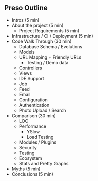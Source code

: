 Preso Outline
-------------

* Intros (5 min)
* About the project (5 min)
  * Project Requirements (5 min)
* Infrastructure / CI / Deployment (5 min)
* Code Walk Through (30 min)
  * Database Schema / Evolutions
  * Models
  * URL Mapping + Friendly URLs
    * Testing / Demo data
  * Controllers
  * Views
  * IDE Support
  * Job
  * Feed
  * Email
  * Configuration
  * Authentication
  * Photo Upload / Search
* Comparison (30 min)
  * LOC
  * Performance
    * YSlow
    * Load Testing
  * Modules / Plugins
  * Security
  * Testing
  * Ecosystem
  * Stats and Pretty Graphs
* Myths (5 min)
* Conclusions (5 min)
